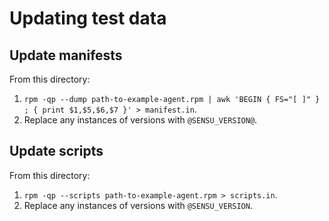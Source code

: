 # Updating test data

## Update manifests

From this directory:

1. `rpm -qp --dump path-to-example-agent.rpm | awk 'BEGIN { FS="[ ]" } ; { print $1,$5,$6,$7 }' > manifest.in`.
2. Replace any instances of versions with `@SENSU_VERSION@`.

## Update scripts

From this directory:

1. `rpm -qp --scripts path-to-example-agent.rpm > scripts.in`.
2. Replace any instances of versions with `@SENSU_VERSION`.
